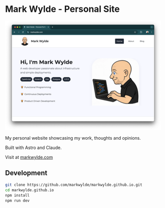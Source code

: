 # Mark Wylde - Personal Site

![Screenshot](screenshot.png)

My personal website showcasing my work, thoughts and opinions.

Built with Astro and Claude.

Visit at [markwylde.com](https://markwylde.com)

## Development

```bash
git clone https://github.com/markwylde/markwylde.github.io.git
cd markwylde.github.io
npm install
npm run dev
```
